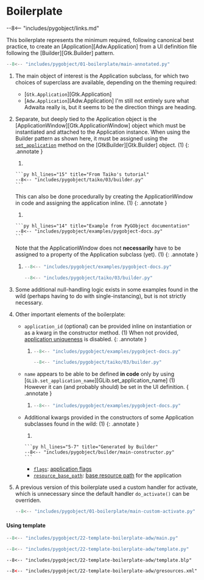 # Boilerplate

--8<-- "includes/pygobject/links.md"

This boilerplate represents the minimum required, following canonical best practice, to create an [Application][Adw.Application] from a UI definition file following the [Builder][Gtk.Builder] pattern.


```py
--8<-- "includes/pygobject/01-boilerplate/main-annotated.py"
```

1.  The main object of interest is the Application subclass, for which two choices of superclass are available, depending on the theming required:
    
    -   [`Gtk.Application`][Gtk.Application]
    -   [`Adw.Application`][Adw.Application] I'm still not entirely sure what Adwaita really is, but it seems to be the direction things are heading.

2.  Separate, but deeply tied to the Application object is the [ApplicationWindow][Gtk.ApplicationWindow] object which must be instantiated and attached to the Application instance.
    When using the Builder pattern as shown here, it must be assigned using the [`set_application`](https://api.pygobject.gnome.org/Gtk-4.0/class-SingleSelection.html) method on the [GtkBuilder][Gtk.Builder] object. (1)
    {: .annotate }

    1.  

        ```py hl_lines="15" title="From Taiko's tutorial"
        --8<-- "includes/pygobject/taiko/03/builder.py"
        ```

    This can also be done procedurally by creating the ApplicationWindow in code and assigning the application inline. (1)
    {: .annotate }

    1.  

        ```py hl_lines="14" title="Example from PyGObject documentation"
        --8<-- "includes/pygobject/examples/pygobject-docs.py"
        ```


    Note that the ApplicationWindow does not **necessarily** have to be assigned to a property of the Application subclass (yet). (1)
    {: .annotate }

    1.  <div class="grid cards" markdown>

        ```py hl_lines="14" title="Example from PyGObject documentation"
        --8<-- "includes/pygobject/examples/pygobject-docs.py"
        ```
        
        ```py hl_lines="14" title="From Taiko's tutorial"
        --8<-- "includes/pygobject/taiko/03/builder.py"
        ```

        </div>


3.  Some additional null-handling logic exists in some examples found in the wild (perhaps having to do with single-instancing), but is not strictly necessary.


4.  Other important elements of the boilerplate:

    -   `application_id` (optional) can be provided inline on instantiation or as a kwarg in the constructor method. (1)
        When not provided, [application uniqueness](https://api.pygobject.gnome.org/Gtk-4.0/class-Application.html#gi.repository.Gtk.Application.new) is disabled.
        {: .annotate }

        1.  <div class="grid cards" markdown>


            ```py hl_lines="10" title="Example from PyGObject documentation"
            --8<-- "includes/pygobject/examples/pygobject-docs.py"
            ```


            ```py hl_lines="18" title="From Taiko's tutorial"
            --8<-- "includes/pygobject/taiko/03/builder.py"
            ```

            </div>

    -   `name` appears to be able to be defined **in code** only by using [`GLib.set_application_name`][GLib.set_application_name] (1)
        However it can (and probably should) be set in the UI definition.
        { .annotate }

        1.  <div class="grid cards" markdown>

            ```py hl_lines="11" title="Example from PyGObject documentation"
            --8<-- "includes/pygobject/examples/pygobject-docs.py"
            ```

            </div>

    -   Additional kwargs provided in the constructors of some Application subclasses found in the wild: (1)
        {: .annotate }

        1.  

            ```py hl_lines="5-7" title="Generated by Builder"
            --8<-- "includes/pygobject/builder/main-constructor.py"
            ```

        <!-- -->

        -   [`flags`](https://api.pygobject.gnome.org/Gtk-4.0/class-Application.html#gi.repository.Gtk.Application.new): [application flags](https://docs.gtk.org/gio/flags.ApplicationFlags.html)
        -   [`resource_base_path`](https://api.pygobject.gnome.org/Gio-2.0/class-Application.html#gi.repository.Gio.Application.props.resource_base_path): [base resource path](https://docs.gtk.org/gio/property.Application.resource-base-path.html) for the application

5.  A previous version of this boilerplate used a custom handler for activate, which is unnecessary since the default handler `do_activate()` can be overriden.

    ```py hl_lines="7-9" title="Old boilerplate"
    --8<-- "includes/pygobject/01-boilerplate/main-custom-activate.py"
    ```



#### Using template


```py title="src/main.py"
--8<-- "includes/pygobject/22-template-boilerplate-adw/main.py"
```

```py title="src/template.py"
--8<-- "includes/pygobject/22-template-boilerplate-adw/template.py"
```

```blueprint title="src/template.blp"
--8<-- "includes/pygobject/22-template-boilerplate-adw/template.blp"
```

```xml title="src/gresources.xml"
--8<-- "includes/pygobject/22-template-boilerplate-adw/gresources.xml"
```

